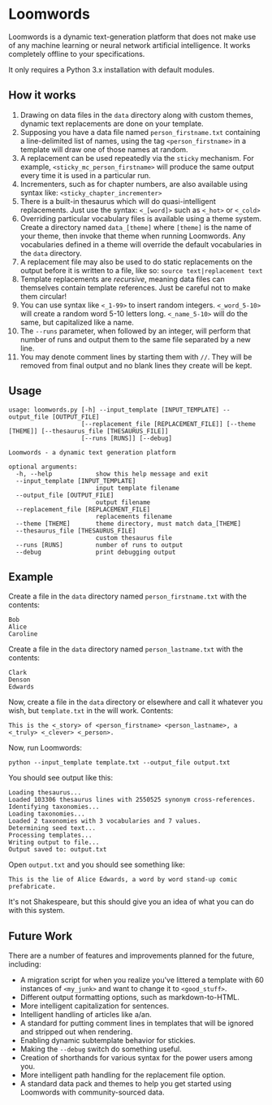 # Loomwords

Loomwords is a dynamic text-generation platform that does not make use of any machine learning or neural network artificial intelligence. It works completely offline to your specifications.

It only requires a Python 3.x installation with default modules.

## How it works

1. Drawing on data files in the `data` directory along with custom themes, dynamic text replacements are done on your template.
2. Supposing you have a data file named `person_firstname.txt` containing a line-delimited list of names, using the tag `<person_firstname>` in a template will draw one of those names at random.
3. A replacement can be used repeatedly via the `sticky` mechanism. For example, `<sticky_mc_person_firstname>` will produce the same output every time it is used in a particular run.
4. Incrementers, such as for chapter numbers, are also available using syntax like: `<sticky_chapter_incrementer>`
5. There is a built-in thesaurus which will do quasi-intelligent replacements. Just use the syntax: `<_[word]>` such as `<_hot>` or `<_cold>`
6. Overriding particular vocabulary files is available using a theme system. Create a directory named `data_[theme]` where `[theme]` is the name of your theme, then invoke that theme when running Loomwords. Any vocabularies defined in a theme will override the default vocabularies in the `data` directory.
7. A replacement file may also be used to do static replacements on the output before it is written to a file, like so: `source text|replacement text`
8. Template replacements are *recursive*, meaning data files can themselves contain template references. Just be careful not to make them circular!
9. You can use syntax like `<_1-99>` to insert random integers. `<_word_5-10>` will create a random word 5-10 letters long. `<_name_5-10>` will do the same, but capitalized like a name.
10. The `--runs` parameter, when followed by an integer, will perform that number of runs and output them to the same file separated by a new line.
11. You may denote comment lines by starting them with `//`. They will be removed from final output and no blank lines they create will be kept.

## Usage

```
usage: loomwords.py [-h] --input_template [INPUT_TEMPLATE] --output_file [OUTPUT_FILE]
                    [--replacement_file [REPLACEMENT_FILE]] [--theme [THEME]] [--thesaurus_file [THESAURUS_FILE]]
                    [--runs [RUNS]] [--debug]

Loomwords - a dynamic text generation platform

optional arguments:
  -h, --help            show this help message and exit
  --input_template [INPUT_TEMPLATE]
                        input template filename
  --output_file [OUTPUT_FILE]
                        output filename
  --replacement_file [REPLACEMENT_FILE]
                        replacements filename
  --theme [THEME]       theme directory, must match data_[THEME]
  --thesaurus_file [THESAURUS_FILE]
                        custom thesaurus file
  --runs [RUNS]         number of runs to output
  --debug               print debugging output
```

## Example

Create a file in the `data` directory named `person_firstname.txt` with the contents:

```
Bob
Alice
Caroline
```

Create a file in the `data` directory named `person_lastname.txt` with the contents:

```
Clark
Denson
Edwards
```

Now, create a file in the `data` directory or elsewhere and call it whatever you wish, but `template.txt` in the will work. Contents:

```
This is the <_story> of <person_firstname> <person_lastname>, a <_truly> <_clever> <_person>.
```

Now, run Loomwords:

`python --input_template template.txt --output_file output.txt`

You should see output like this:

```
Loading thesaurus...
Loaded 103306 thesaurus lines with 2550525 synonym cross-references.
Identifying taxonomies...
Loading taxonomies...
Loaded 2 taxonomies with 3 vocabularies and 7 values.
Determining seed text...
Processing templates...
Writing output to file...
Output saved to: output.txt
```

Open `output.txt` and you should see something like:

`This is the lie of Alice Edwards, a word by word stand-up comic prefabricate.`

It's not Shakespeare, but this should give you an idea of what you can do with this system.

## Future Work

There are a number of features and improvements planned for the future, including:

* A migration script for when you realize you've littered a template with 60 instances of `<my_junk>` and want to change it to `<good_stuff>`.
* Different output formatting options, such as markdown-to-HTML.
* More intelligent capitalization for sentences.
* Intelligent handling of articles like a/an.
* A standard for putting comment lines in templates that will be ignored and stripped out when rendering.
* Enabling dynamic subtemplate behavior for stickies.
* Making the `--debug` switch do something useful.
* Creation of shorthands for various syntax for the power users among you.
* More intelligent path handling for the replacement file option.
* A standard data pack and themes to help you get started using Loomwords with community-sourced data.
